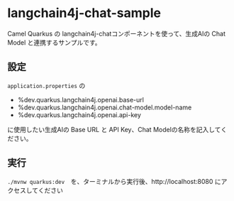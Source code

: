 # langchain4j-chat-sample

Camel Quarkus の langchain4j-chatコンポーネントを使って、生成AIの Chat Model と連携するサンプルです。

## 設定

`application.properties` の

* %dev.quarkus.langchain4j.openai.base-url
* %dev.quarkus.langchain4j.openai.chat-model.model-name
* %dev.quarkus.langchain4j.openai.api-key

に使用したい生成AIの Base URL と API Key、Chat Modelの名称を記入してください。

## 実行

`./mvnw quarkus:dev`　を、ターミナルから実行後、http://localhost:8080 にアクセスしてください